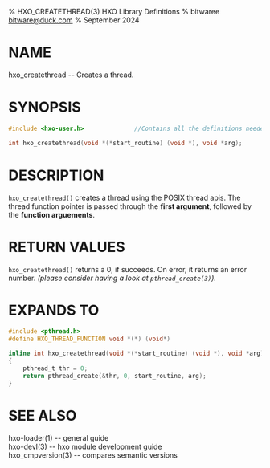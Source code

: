 % HXO_CREATETHREAD(3) HXO Library Definitions
% bitwaree <bitware@duck.com>
% September 2024

# NAME
hxo_createthread -- Creates a thread.

# SYNOPSIS

```C
#include <hxo-user.h>              //Contains all the definitions needed to get started

int hxo_createthread(void *(*start_routine) (void *), void *arg);
```

# DESCRIPTION

`hxo_createthread()` creates a thread using the POSIX thread apis. The thread function pointer is passed through the **first argument**, followed by the **function arguements**.

# RETURN VALUES

`hxo_createthread()` returns a 0, if succeeds. On error, it returns an error number. _(please consider having a look at `pthread_create(3)`)._

# EXPANDS TO

```C
#include <pthread.h>
#define HXO_THREAD_FUNCTION void *(*) (void*)

inline int hxo_createthread(void *(*start_routine) (void *), void *arg)
{
    pthread_t thr = 0;
    return pthread_create(&thr, 0, start_routine, arg);
}
```

# SEE ALSO
hxo-loader(1) -- general guide  
hxo-devl(3) -- hxo module development guide  
hxo_cmpversion(3) -- compares semantic versions
